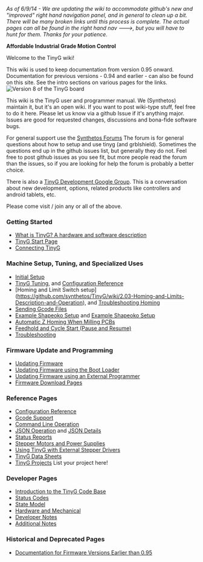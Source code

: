 _As of 6/9/14 - We are updating the wiki to accommodate github's new and "improved" right hand navigation panel, and in general to clean up a bit. There will be many broken links until this process is complete. The actual pages can all be found in the right hand nav --->, but you will have to hunt for them. Thanks for your patience._

**Affordable Industrial Grade Motion Control**

Welcome to the TinyG wiki!

This wiki is used to keep documentation from version 0.95 onward. Documentation for previous versions - 0.94 and earlier - can also be found on this site. See the intro sections on various pages for the links.
![Version 8 of the TinyG board](http://farm4.staticflickr.com/3719/12692585715_ca174304c0_b.jpg)

This wiki is the TinyG user and programmer manual. We (Synthetos) maintain it, but it's an open wiki. If you want to post wiki-type stuff, feel free to do it here. Please let us know via a github Issue if it's anything major. Issues are good for requested changes, discussions and bona-fide software bugs.

For general support use the [Synthetos Forums](https://www.synthetos.com/forum/tinyg/)
The forum is for general questions about how to setup and use tinyg (and grblshield). Sometimes the questions end up in the github issues list, but generally they do not. Feel free to post github issues as you see fit, but more people read the forum than the issues, so if you are looking for help the forum is probably a better choice.

There is also a [TinyG Development Google Group](https://groups.google.com/forum/?hl=en&fromgroups#!forum/devTinyG). This is a conversation about new development, options, related products like controllers and android tablets, etc.

Please come visit / join any or all of the above.



### Getting Started
* [What is TinyG? A hardware and software description](https://github.com/synthetos/TinyG/wiki/1.01-What-is-TinyG)
* [TinyG Start Page](https://github.com/synthetos/TinyG/wiki/1.02-TinyG-Start)
* [Connecting TinyG](https://github.com/synthetos/TinyG/wiki/1.03-Connecting-TinyG)

### Machine Setup, Tuning, and Specialized Uses
* [Initial Setup](https://github.com/synthetos/TinyG/wiki/2.01-Initial-Setup)
* [TinyG Tuning](https://github.com/synthetos/TinyG/wiki/2.02-TinyG-Tuning), and [Configuration Reference](https://github.com/synthetos/TinyG/wiki/4.01-TinyG-Configuration)
* [Homing and Limit Switch setup] (https://github.com/synthetos/TinyG/wiki/2.03-Homing-and-Limits-Description-and-Operation), and [Troubleshooting Homing](https://github.com/synthetos/TinyG/wiki/2.04-Homing-and-Limits-Setup-and-Troubleshooting)
* [Sending Gcode Files](https://github.com/synthetos/TinyG/wiki/2.05-TinyG-Sending-Files)
* [Example Shapeoko Setup](https://github.com/synthetos/TinyG/wiki/2.06-TinyG-Shapeoko-Notes) and [Example Shapeoko Setup](https://github.com/synthetos/TinyG/wiki/2.07-TinyG-Shapeoko-Setup)
* [Automatic Z Homing When Milling PCBs](https://github.com/synthetos/TinyG/wiki/2.08-Automatic-Z-Homing-When-Milling-PCBs)
* [Feedhold and Cycle Start (Pause and Resume)](https://github.com/synthetos/TinyG/wiki/2.09-TinyG-Feedhold-and-Resume)
* [Troubleshooting](https://github.com/synthetos/TinyG/wiki/2.90-Troubleshooting)

### Firmware Update and Programming
* [Updating Firmware](https://github.com/synthetos/TinyG/wiki/3.01-TinyG-Updating-Firmware)
* [Updating Firmware using the Boot Loader](https://github.com/synthetos/TinyG/wiki/TinyG-Boot-Loader)
* [Updating Firmware using an External Programmer](https://github.com/synthetos/TinyG/wiki/Programming-TinyG-with-the-Atmel-AVRISP-Mkii-Programmer)
* [Firmware Download Pages](http://synthetos.github.io/)

### Reference Pages
* [Configuration Reference](https://github.com/synthetos/TinyG/wiki/4.01-TinyG-Configuration)
* [Gcode Support](https://github.com/synthetos/TinyG/wiki/4.02-TinyG-Gcode-Support)
* [Command Line Operation](https://github.com/synthetos/TinyG/wiki/4.03-TinyG-Command-Line)
* [JSON Operation](https://github.com/synthetos/TinyG/wiki/4.04-JSON-Operation) and [JSON Details](https://github.com/synthetos/TinyG/wiki/4.05-JSON-Details)
* [Status Reports](https://github.com/synthetos/TinyG/wiki/4.06-Status-Reports)
* [Stepper Motors and Power Supplies](https://github.com/synthetos/TinyG/wiki/4.07-Stepper-Motors-and-Power-Supplies)
* [Using TinyG with External Stepper Drivers](https://github.com/synthetos/TinyG/wiki/4.08-TinyG-Using-External-Drivers)
* [TinyG Data Sheets]((https://github.com/synthetos/TinyG/wiki/4.09-TinyG-Data-Sheets))
* [TinyG Projects](https://github.com/synthetos/TinyG/wiki/4.10-TinyG-Projects) List your project here!

### Developer Pages
* [Introduction to the TinyG Code Base](https://github.com/synthetos/TinyG/wiki/Introduction-to-the-TinyG-Code-Base)
* [Status Codes](https://github.com/synthetos/TinyG/wiki/TinyG-Status-Codes)
* [State Model](https://github.com/synthetos/TinyG/wiki/TinyG-State-Model)
* [Hardware and Mechanical](https://github.com/synthetos/TinyG/wiki/TinyG-Hardware-Information)
* [Developer Notes](https://github.com/synthetos/TinyG/wiki/TinyG-Developer-Notes)
* [Additional Notes](https://github.com/synthetos/TinyG/wiki/Additional-Notes)

### Historical and Deprecated Pages
* [Documentation for Firmware Versions Earlier than 0.95](https://github.com/synthetos/TinyG/wiki/TinyG-0.95-and-Earlier)
